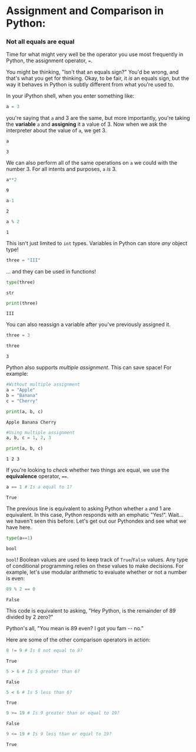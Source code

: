 
# Assignment and Comparison in Python:
### Not all equals are equal

Time for what might very well be the operator you use most frequently in Python, the assignment operator, `=`. 

You might be thinking, "Isn't that an equals sign?" You'd be wrong, and that's what you get for thinking. Okay, to be fair, it _is_ an equals sign, but the way it behaves in Python is subtly different from what you're used to.

In your iPython shell, when you enter something like:


```python
a = 3
```

you're saying that `a` and 3 are the same, but more importantly, you're taking the __variable__ `a` and __assigning__ it a value of 3. Now when we ask the interpreter about the value of `a`, we get 3.


```python
a
```




    3



We can also perform all of the same operations on `a` we could with the number 3. For all intents and purposes, `a` _is_ 3.


```python
a**2
```




    9




```python
a-1
```




    2




```python
a % 2
```




    1



This isn't just limited to `int` types. Variables in Python can store _any_ object type!


```python
three = "III"
```

... and they can be used in functions!


```python
type(three)
```




    str




```python
print(three)
```

    III


You can also reassign a variable after you've previously assigned it.


```python
three = 3
```


```python
three
```




    3



Python also supports _multiple assignment_. This can save space! For example:


```python
#Without multiple assignment
a = "Apple"
b = "Banana"
c = "Cherry"
```


```python
print(a, b, c)
```

    Apple Banana Cherry



```python
#Using multiple assignment
a, b, c = 1, 2, 3
```


```python
print(a, b, c)
```

    1 2 3


If you're looking to _check_ whether two things are equal, we use the __equivalence__ operator, `==`.


```python
a == 1 # Is a equal to 1?
```




    True



The previous line is equivalent to asking Python whether `a` and 1 are equivalent. In this case, Python responds with an emphatic "Yes!". Wait... we haven't seen this before. Let's get out our Pythondex and see what we have here.


```python
type(a==1)
```




    bool



`bool`! Boolean values are used to keep track of `True`/`False` values. Any type of conditional programming relies on these values to make decisions. For example, let's use modular arithmetic to evaluate whether or not a number is even:


```python
89 % 2 == 0
```




    False



This code is equivalent to asking, "Hey Python, is the remainder of 89 divided by 2 zero?"

Python's all, "You mean is 89 even? I got you fam -- no."

Here are some of the other comparison operators in action: 


```python
8 != 9 # Is 8 not equal to 9?
```




    True




```python
5 > 6 # Is 5 greater than 6?
```




    False




```python
5 < 6 # Is 5 less than 6?
```




    True




```python
9 >= 19 # Is 9 greater than or equal to 19?
```




    False




```python
9 <= 19 # Is 9 less than or equal to 19?
```




    True


